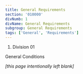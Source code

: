 ```yaml
---
title: General Requirements
section: '010000'
divNumb: 1
divName: General Requirements
subgroup: General Requirements
tags: ['General', 'Requirements']
---
```


1. Division 01

General Conditions

*[this page intentionally left blank]*

